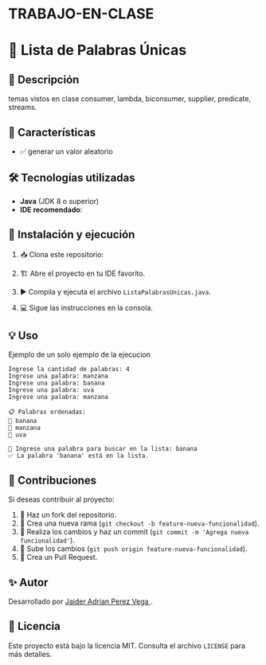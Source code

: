 # TRABAJO-EN-CLASE

# 📌 Lista de Palabras Únicas

## 📖 Descripción
temas vistos en clase 
consumer, lambda, biconsumer, supplier, predicate, streams.
## 🚀 Características
- ✅ generar un valor aleatorio 

## 🛠️ Tecnologías utilizadas
- **Java** (JDK 8 o superior)
- **IDE recomendado**:

## 🔧 Instalación y ejecución
1. 📥 Clona este repositorio:

2. 🏗️ Abre el proyecto en tu IDE favorito.
3. ▶️ Compila y ejecuta el archivo `ListaPalabrasUnicas.java`.
4. 💻 Sigue las instrucciones en la consola.

## 💡 Uso
Ejemplo de un solo ejemplo de la ejecucion
```
Ingrese la cantidad de palabras: 4
Ingrese una palabra: manzana
Ingrese una palabra: banana
Ingrese una palabra: uva
Ingrese una palabra: manzana

📋 Palabras ordenadas:
🍌 banana
🍏 manzana
🍇 uva

🔎 Ingrese una palabra para buscar en la lista: banana
✅ La palabra 'banana' está en la lista.
```

## 🤝 Contribuciones
Si deseas contribuir al proyecto:
1. 🔄 Haz un fork del repositorio.
2. 🌱 Crea una nueva rama (`git checkout -b feature-nueva-funcionalidad`).
3. 💾 Realiza los cambios y haz un commit (`git commit -m 'Agrega nueva funcionalidad'`).
4. 🚀 Sube los cambios (`git push origin feature-nueva-funcionalidad`).
5. 🔄 Crea un Pull Request.

## ✨ Autor
Desarrollado por [Jaider Adrian Perez Vega ](https://github.com/tu-usuario).

## 📜 Licencia
Este proyecto está bajo la licencia MIT. Consulta el archivo `LICENSE` para más detalles.
